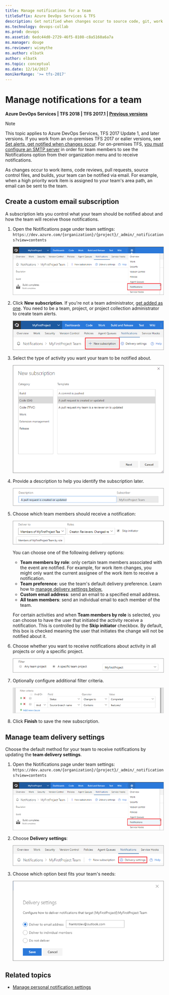 ```yaml
---
title: Manage notifications for a team
titleSuffix: Azure DevOps Services & TFS 
description: Get notified when changes occur to source code, git, work items, and builds in Azure DevOps Services & Team Foundation Server  
ms.technology: devops-collab
ms.prod: devops
ms.assetid: 6edc44d0-2729-46f5-8108-c8a5160a6a7a
ms.manager: douge
ms.reviewer: wismythe
ms.author: elbatk
author: elbatk
ms.topic: conceptual
ms.date: 12/14/2017  
monikerRange: '>= tfs-2017'
---
```



# Manage notifications for a team

<b>Azure DevOps Services | TFS 2018 | TFS 2017.1 | [Previous versions](../boards/queries/alerts-and-notifications.md)</b> 

> [!NOTE]  
> This topic applies to Azure DevOps Services, TFS 2017 Update 1, and later versions. If you work from an on-premises TFS 2017 or ealier versions, see [Set alerts, get notified when changes occur](../boards/queries/alerts-and-notifications.md). For on-premises TFS, [you must configure an SMTP server](/tfs/server/admin/setup-customize-alerts) in order for team members to see the Notifications option from their organization menu and to receive notifications. 
 
As changes occur to work items, code reviews, pull requests, source control files, and builds, your team can be notified via email. For example, when a high priority work item is assigned to your team's area path, an email can be sent to the team.

## Create a custom email subscription

A subscription lets you control what your team should be notified about and how the team will receive those notifications.

1. Open the Notifications page under team settings: `https://dev.azure.com/{organization}/{project}/_admin/_notifications?view=contents`
	
	![Notifications under settings menu](_img/team-notifications-settings-menu.png)

2. Click **New subscription**. If you're not a team administrator, [get added as one](../organizations/settings/add-team-administrator.md). You need to be a team, project, or project collection administrator to create team alerts.

	![New subscription](_img/new-subscription.png)
	
3. Select the type of activity you want your team to be notified about.
	
	![Select event category and template](_img/new-sub-page1.png)

4. Provide a description to help you identify the subscription later.

	![Select event category and template](_img/new-sub-description.png)

5. Choose which team members should receive a notification:

	![Select role](_img/new-sub-team-delivery-by-role.png)

   You can choose one of the following delivery options:
   * **Team members by role**: only certain team members associated with the event are notified. For example, for work item changes, you might only want the current assignee of the work item to receive a notification.
   * **Team preference**: use the team's default delivery preference. Learn how to [manage delivery settings below.](#manage)
   * **Custom email address**: send an email to a specified email address.
   * **All team members**: send an individual email to each member of the team.

   For certain activities and when **Team members by role** is selected, you can choose to have the user that initiated the activity receive a notification. This is controlled by the **Skip initiator** checkbox. By default, this box is checked meaning the user that initiates the change will not be notified about it.

6. Choose whether you want to receive notifications about activity in all projects or only a specific project.

	![Select scope](_img/new-sub-scope.png)

7. Optionally configure additional filter criteria.

	![Select scope](_img/new-sub-filter-conditions.png)

7. Click **Finish** to save the new subscription.

<a name="manage" />

## Manage team delivery settings

Choose the default method for your team to receive notifications by updating the **team delivery settings**.

1. Open the Notifications page under team settings: `https://dev.azure.com/{organization}/{project}/_admin/_notifications?view=contents`
	
	![Notifications under settings menu](_img/team-notifications-settings-menu.png)

2. Choose **Delivery settings**:

	![Delivery settings](_img/delivery-settings.png)

3. Choose which option best fits your team's needs:

	![Delivery settings options](_img/delivery-settings-options.png)

## Related topics

- [Manage personal notification settings](howto-manage-personal-notifications.md)  